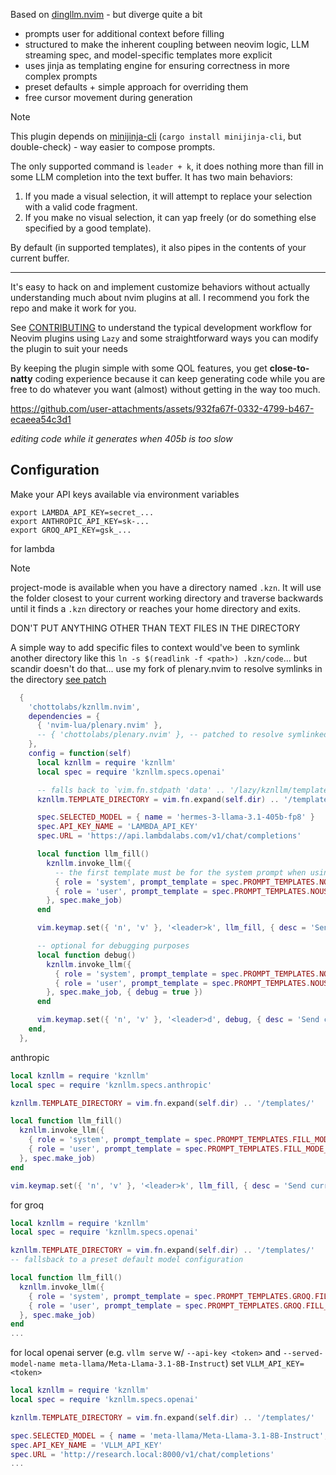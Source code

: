 Based on [dingllm.nvim](https://github.com/yacineMTB/dingllm.nvim) - but diverge quite a bit

- prompts user for additional context before filling
- structured to make the inherent coupling between neovim logic, LLM streaming spec, and model-specific templates more explicit
- uses jinja as templating engine for ensuring correctness in more complex prompts
- preset defaults + simple approach for overriding them
- free cursor movement during generation

> [!NOTE]
> This plugin depends on [minijinja-cli](https://github.com/mitsuhiko/minijinja) (`cargo install minijinja-cli`, but double-check) - way easier to compose prompts.

The only supported command is `leader + k`, it does nothing more than fill in some LLM completion into the text buffer. It has two main behaviors:
1. If you made a visual selection, it will attempt to replace your selection with a valid code fragment. 
2. If you make no visual selection, it can yap freely (or do something else specified by a good template).

By default (in supported templates), it also pipes in the contents of your current buffer.

---

It's easy to hack on and implement customize behaviors without actually understanding much about nvim plugins at all. I recommend you fork the repo and make it work for you.

See [CONTRIBUTING](CONTRIBUTING.md) to understand the typical development workflow for Neovim plugins using `Lazy` and some straightforward ways you can modify the plugin to suit your needs

By keeping the plugin simple with some QOL features, you get **close-to-natty** coding experience because it can keep generating code while you are free to do whatever you want (almost) without getting in the way too much.

https://github.com/user-attachments/assets/932fa67f-0332-4799-b467-ecaeea54c3d1

_editing code while it generates when 405b is too slow_

## Configuration

Make your API keys available via environment variables
```
export LAMBDA_API_KEY=secret_...
export ANTHROPIC_API_KEY=sk-...
export GROQ_API_KEY=gsk_...
```

for lambda

> [!NOTE]
> project-mode is available when you have a directory named `.kzn`. It will
> use the folder closest to your current working directory and traverse backwards
> until it finds a `.kzn` directory or reaches your home directory and exits.
> 
> DON'T PUT ANYTHING OTHER THAN TEXT FILES IN THE DIRECTORY
> 
> A simple way to add specific files to context would've been to symlink another directory
> like this `ln -s $(readlink -f <path>) .kzn/code`... but scandir doesn't do
> that... use my fork of plenary.nvim to resolve symlinks in the directory [see patch](https://github.com/chottolabs/plenary.nvim/commit/7b0bf11bd3c286d6a45d8f5270369626b2ec6505)

```lua
  {
    'chottolabs/kznllm.nvim',
    dependencies = {
      { 'nvim-lua/plenary.nvim' },
      -- { 'chottolabs/plenary.nvim' }, -- patched to resolve symlinked directories
    },
    config = function(self)
      local kznllm = require 'kznllm'
      local spec = require 'kznllm.specs.openai'

      -- falls back to `vim.fn.stdpath 'data' .. '/lazy/kznllm/templates'` when the plugin is not locally installed
      kznllm.TEMPLATE_DIRECTORY = vim.fn.expand(self.dir) .. '/templates/'

      spec.SELECTED_MODEL = { name = 'hermes-3-llama-3.1-405b-fp8' }
      spec.API_KEY_NAME = 'LAMBDA_API_KEY'
      spec.URL = 'https://api.lambdalabs.com/v1/chat/completions'

      local function llm_fill()
        kznllm.invoke_llm({
          -- the first template must be for the system prompt when using anthropic
          { role = 'system', prompt_template = spec.PROMPT_TEMPLATES.NOUS_RESEARCH.FILL_MODE_SYSTEM_PROMPT },
          { role = 'user', prompt_template = spec.PROMPT_TEMPLATES.NOUS_RESEARCH.FILL_MODE_USER_PROMPT },
        }, spec.make_job)
      end

      vim.keymap.set({ 'n', 'v' }, '<leader>k', llm_fill, { desc = 'Send current selection to LLM llm_fill' })

      -- optional for debugging purposes
      local function debug()
        kznllm.invoke_llm({
          { role = 'system', prompt_template = spec.PROMPT_TEMPLATES.NOUS_RESEARCH.FILL_MODE_SYSTEM_PROMPT },
          { role = 'user', prompt_template = spec.PROMPT_TEMPLATES.NOUS_RESEARCH.FILL_MODE_USER_PROMPT },
        }, spec.make_job, { debug = true })
      end

      vim.keymap.set({ 'n', 'v' }, '<leader>d', debug, { desc = 'Send current selection to LLM debug' })
    end,
  },
```

anthropic

```lua
local kznllm = require 'kznllm'
local spec = require 'kznllm.specs.anthropic'

kznllm.TEMPLATE_DIRECTORY = vim.fn.expand(self.dir) .. '/templates/'

local function llm_fill()
  kznllm.invoke_llm({
    { role = 'system', prompt_template = spec.PROMPT_TEMPLATES.FILL_MODE_SYSTEM_PROMPT },
    { role = 'user', prompt_template = spec.PROMPT_TEMPLATES.FILL_MODE_USER_PROMPT },
  }, spec.make_job)
end

vim.keymap.set({ 'n', 'v' }, '<leader>k', llm_fill, { desc = 'Send current selection to LLM llm_fill' })
```

for groq

```lua
local kznllm = require 'kznllm'
local spec = require 'kznllm.specs.openai'

kznllm.TEMPLATE_DIRECTORY = vim.fn.expand(self.dir) .. '/templates/'
-- fallsback to a preset default model configuration

local function llm_fill()
  kznllm.invoke_llm({
    { role = 'system', prompt_template = spec.PROMPT_TEMPLATES.GROQ.FILL_MODE_SYSTEM_PROMPT },
    { role = 'user', prompt_template = spec.PROMPT_TEMPLATES.GROQ.FILL_MODE_USER_PROMPT },
  }, spec.make_job)
end
...
```

for local openai server
(e.g. `vllm serve` w/ `--api-key <token>` and `--served-model-name meta-llama/Meta-Llama-3.1-8B-Instruct`) set `VLLM_API_KEY=<token>`
```lua
local kznllm = require 'kznllm'
local spec = require 'kznllm.specs.openai'

kznllm.TEMPLATE_DIRECTORY = vim.fn.expand(self.dir) .. '/templates/'

spec.SELECTED_MODEL = { name = 'meta-llama/Meta-Llama-3.1-8B-Instruct', max_tokens = 8192 }
spec.API_KEY_NAME = 'VLLM_API_KEY'
spec.URL = 'http://research.local:8000/v1/chat/completions'
...
```

